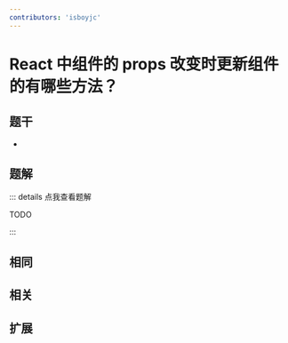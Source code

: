 ```yaml
---
contributors: 'isboyjc'
---
```


# React 中组件的 props 改变时更新组件的有哪些方法？


## 题干

- 



## 题解

::: details 点我查看题解

  TODO

:::



## 相同


## 相关


## 扩展

